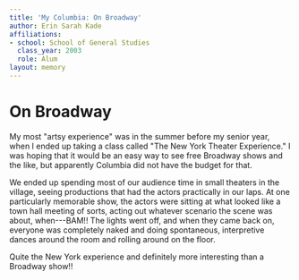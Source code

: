 ```yaml
---
title: 'My Columbia: On Broadway'
author: Erin Sarah Kade
affiliations:
- school: School of General Studies
  class_year: 2003
  role: Alum
layout: memory
---
```


# On Broadway

My most "artsy experience" was in the summer before my senior year, when I ended up taking a class called "The New York Theater Experience."  I was hoping that it would be an easy way to see free Broadway shows and the like, but apparently Columbia did not have the budget for that.

We ended up spending most of our audience time in small theaters in the village, seeing productions that had the actors practically in our laps.  At one particularly memorable show, the actors were sitting at what looked like a town hall meeting of sorts, acting out whatever scenario the scene was about, when---BAM!!  The lights went off, and when they came back on, everyone was completely naked and doing spontaneous, interpretive dances around the room and rolling around on the floor.

Quite the New York experience and definitely more interesting than a Broadway show!!
